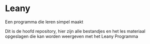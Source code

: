 # Leany
Een programma die leren simpel maakt


Dit is de hoofd repository, hier zijn alle bestandjes en het les materiaal opgeslagen die kan worden weergeven
met het Leany Programma
